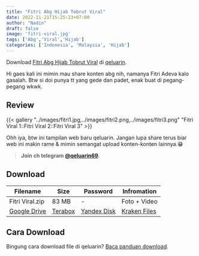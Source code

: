 ```yaml
---
title: "Fitri Abg Hijab Tobrut Viral"
date: 2022-11-21T15:25:23+07:00
author: "Nadin"
draft: false
image: 'fitri-viral.jpg'
tags: ['Abg','Viral','Hijab']
categories: ['Indonesia', 'Malaysia', 'Hijab']
---
```


Download [Fitri Abg Hijab Tobrut Viral](#) di [qeluarin](/).

Hi gaes kali ini mimin mau share konten abg nih, namanya Fitri Adeva kalo gasalah. Btw si doi punya tt yang gede dan padet, enak buat di pegang-pegang wkwk.

## Review
{{< gallery "../images/fitri1.jpg,../images/fitri2.png,../images/fitri3.png" "Fitri Viral 1::Fitri Viral 2::Fitri Viral 3" >}}

Ohh iya, btw ini tampilan web baru qeluarin. Jangan lupa share terus biar web ini makin rame & mimin semangat upload konten-konten lainnya.😁

> **Join ch telegram [@qeluarin69](https://t.me/qeluarin69).**

## Download

| Filename | Size | Password | Infromation         |
|--------------|------|----------|--------------|
| Fitri Viral.zip | 83 MB | - | Foto + Video        |
| [Google Drive](https://dl.qeluarin.com/index.html?url=aHR0cHM6Ly9kcml2ZS5nb29nbGUuY29tL2ZpbGUvZC8xOUg1YlIxSld0alBuczVrT0R6WXk1V0hFLTFRSldWSmEvdmlldz91c3A9c2hhcmVfbGluaw) | [Terabox](https://dl.qeluarin.com/index.html?url=aHR0cHM6Ly90ZXJhYm94LmNvbS9zLzFNMlZVcHg3T3hXMHZSYUhNa0RNdVhB) | [Yandex Disk](https://dl.qeluarin.com/index.html?url=aHR0cHM6Ly9kaXNrLnlhbmRleC5jb20vZC92d0t3SDdwTDExeGdQQQ) | [Kraken Files](https://dl.qeluarin.com/index.html?url=aHR0cHM6Ly9rcmFrZW5maWxlcy5jb20vdmlldy80NEJsVXplUm9mL2ZpbGUuaHRtbA)         |

## Cara Download
Bingung cara download file di qeluarin? [Baca panduan download](/info/#cara-download-file-di-qeluarin).